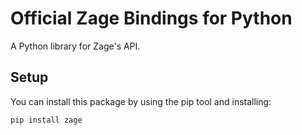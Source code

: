 # Official Zage Bindings for Python

A Python library for Zage's API.

## Setup

You can install this package by using the pip tool and installing:

```sh
pip install zage
```
